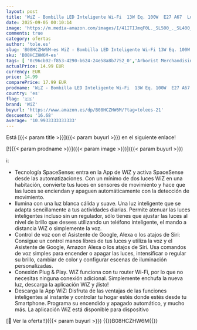 ```yaml
---
layout: post
title: 'WiZ - Bombilla LED Inteligente Wi-Fi  13W Eq. 100W  E27 A67  Luz Blanca y de Colores  con tecnología SpaceSense y compatible con Alexa y Google Home'
date: 2025-09-05 00:10:14
image: 'https://m.media-amazon.com/images/I/41ITIJmqF0L._SL500_._SL400_.jpg'
comments: true
category: ofertas
author: 'tole.es'
slug: 'B08HCZHW6M-es WiZ - Bombilla LED Inteligente Wi-Fi 13W Eq. 100W E27 A67...'
sku: 'B08HCZHW6M-es'
tags: [ '0c96cb92-f853-4290-b624-24e58a8b7752_0','Arborist Merchandising Root','Bombillas','Bombillas Wi-Fi','Custom Stores','Iluminación','Iluminación LED','Iluminación y Hogar Inteligente','Productos para el hogar inteligente','Self Service','Smart Lighting Campaign','Special Features Stores','Tienda de Iluminación LED','alexa','e37d34a9-178a-4098-be78-ddb28539c2f9_0','google','home','wiz','🇪🇸', ]
actualPrice: 14.99 EUR
currency: EUR
price: 14.99
comparePrice: 17.99 EUR
prodname: 'WiZ - Bombilla LED Inteligente Wi-Fi  13W Eq. 100W  E27 A67  Luz Blanca y de Colores  con tecnología SpaceSense y compatible con Alexa y Google Home'
country: 'es'
flag: '🇪🇸'
brand: 'WiZ'
buyurl: 'https://www.amazon.es/dp/B08HCZHW6M/?tag=tolees-21'
descuento: '16.68'
average: '10.9933333333333'
---
```


Está [{{< param title >}}]({{< param buyurl >}}) en el siguiente enlace!

[![{{< param prodname >}}]({{< param image >}})]({{< param buyurl >}})

ℹ️:

- Tecnología SpaceSense: entra en la App de WiZ y activa SpaceSense desde las automatizaciones. Con un mínimo de dos luces WiZ en una habitación, convierte tus luces en sensores de movimiento y hace que las luces se enciendan y apaguen automáticamente con la detección de movimiento.
- Ilumina con una luz blanca cálida y suave. Una luz inteligente que se adapta sencillamente a tus actividades diarias. Permite atenuar las luces inteligentes incluso sin un regulador, sólo tienes que ajustar las luces al nivel de brillo que desees utilizando un teléfono inteligente, el mando a distancia WiZ o simplemente la voz.
- Control de voz con el Asistente de Google, Alexa o los atajos de Siri: Consigue un control manos libres de tus luces y utiliza la voz y el Asistente de Google, Amazon Alexa o los atajos de Siri. Usa comandos de voz simples para encender o apagar las luces, intensificar o regular su brillo, cambiar de color y configurar escenas de iluminación personalizadas.
- Conexión Plug & Play. WiZ funciona con tu router Wi-Fi, por lo que no necesitas ninguna conexión adicional. Simplemente enchufa la nueva luz, descarga la aplicación WiZ y ¡listo!
- Descarga la App WiZ: Disfruta de las ventajas de las funciones inteligentes al instante y controlar tu hogar estés donde estés desde tu Smartphone. Programa su encendido y apagado automático, y mucho más. La aplicación WiZ está disponible para dispositivo

[🛒 Ver la oferta!!]({{< param buyurl >}})
{{<world>}}B08HCZHW6M{{</world>}}
